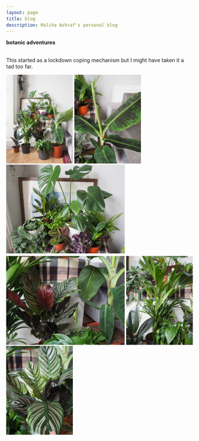 ```yaml
---
layout: page
title: blog
description: Maliha Ashraf's personal blog
---
```



<div class = "container">
	<b>botanic adventures</b><br/><br/>
	<div class="row-fluid">
		<p>
			This started as a lockdown coping mechanism but I might have taken it a tad too far. 
		</p>
		<img src="./assets/plants/plants2.JPG" width="180"/>
		<img src="./assets/plants/plants3.JPG" width="180"/>
		<img src="./assets/plants/plants1.JPG" width="320"/>
		<div style="height:4px;"><br></div>
		<img src="../assets/plants/plants4.JPG" width="320"/>
		<img src="../assets/plants/plants5.JPG" width="180"/>
		<img src="../assets/plants/plants6.JPG" width="180"/>
		<!--<div class = "span3">
			<img src="../assets/plants/plants (2).jpg"/>
		</div>
		<div class = "span3">
			<img src="../assets/plants/plants (3).jpg"/>
		</div>
		<div class = "span4">
			<img src="../assets/plants/plants (1).jpg"/>
		</div>
		<p style="line-height: 0%;">
			<br>
		</p>-->
	</div>
</div>

